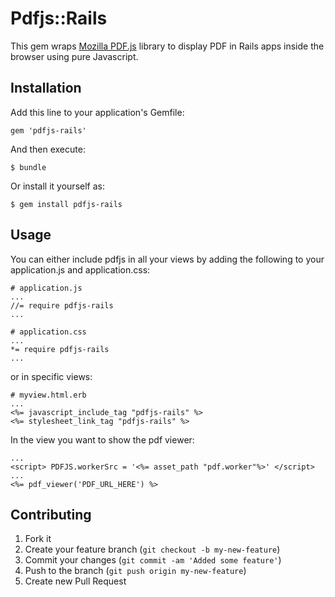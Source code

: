 # Pdfjs::Rails

This gem wraps [Mozilla PDF.js](https://mozilla.github.io/pdf.js/) library
to display PDF in Rails apps inside the browser using pure Javascript.

## Installation

Add this line to your application's Gemfile:

    gem 'pdfjs-rails'

And then execute:

    $ bundle

Or install it yourself as:

    $ gem install pdfjs-rails

## Usage

You can either include pdfjs in all your views by adding the following to your application.js and application.css:

    # application.js
    ...
    //= require pdfjs-rails
    ...

    # application.css
    ...
    *= require pdfjs-rails
    ...

or in specific views:

    # myview.html.erb
    ...
    <%= javascript_include_tag "pdfjs-rails" %>
    <%= stylesheet_link_tag "pdfjs-rails" %>

In the view you want to show the pdf viewer:

    ...
    <script> PDFJS.workerSrc = '<%= asset_path "pdf.worker"%>' </script>
    ...
    <%= pdf_viewer('PDF_URL_HERE') %>

## Contributing

1. Fork it
2. Create your feature branch (`git checkout -b my-new-feature`)
3. Commit your changes (`git commit -am 'Added some feature'`)
4. Push to the branch (`git push origin my-new-feature`)
5. Create new Pull Request

